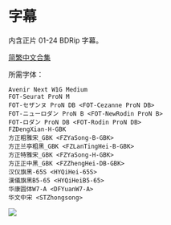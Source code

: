 # 字幕

内含正片 01-24 BDRip 字幕。

[简繁中文合集](https://github.com/Nekomoekissaten-SUB/Nekomoekissaten-Storage/raw/master/BACK-ARROW/BACK-ARROW_BD_zho.7z)

所需字体：
```
Avenir Next W1G Medium
FOT-Seurat ProN M
FOT-セザンヌ ProN DB <FOT-Cezanne ProN DB>
FOT-ニューロダン ProN B <FOT-NewRodin ProN B>
FOT-ロダン ProN DB <FOT-Rodin ProN DB>
FZDengXian-H-GBK
方正粗雅宋_GBK <FZYaSong-B-GBK>
方正兰亭粗黑_GBK <FZLanTingHei-B-GBK>
方正特雅宋_GBK <FZYaSong-H-GBK>
方正正中黑_GBK <FZZhengHei-DB-GBK>
汉仪旗黑-65S <HYQiHei-65S>
漢儀旗黑B5-65 <HYQiHeiB5-65>
华康圆体W7-A <DFYuanW7-A>
华文中宋 <STZhongsong>
```

![](https://nekomoe.pages.dev/images/2021-01/backarrow.png)